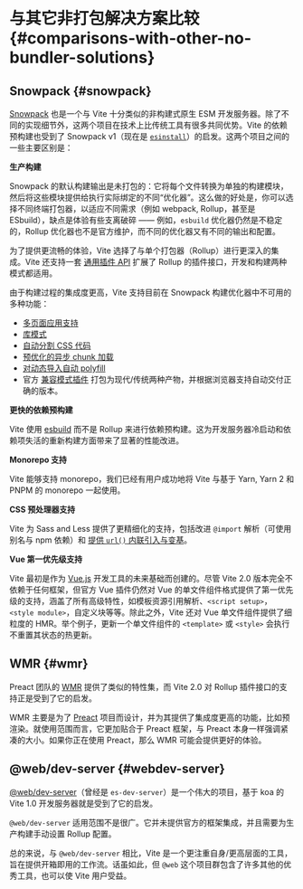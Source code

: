# 与其它非打包解决方案比较 {#comparisons-with-other-no-bundler-solutions}

## Snowpack {#snowpack}

[Snowpack](https://www.snowpack.dev/) 也是一个与 Vite 十分类似的非构建式原生 ESM 开发服务器。除了不同的实现细节外，这两个项目在技术上比传统工具有很多共同优势。Vite 的依赖预构建也受到了 Snowpack v1（现在是 [`esinstall`](https://github.com/snowpackjs/snowpack/tree/main/esinstall)）的启发。这两个项目之间的一些主要区别是：

**生产构建**

Snowpack 的默认构建输出是未打包的：它将每个文件转换为单独的构建模块，然后将这些模块提供给执行实际绑定的不同“优化器”。这么做的好处是，你可以选择不同终端打包器，以适应不同需求（例如 webpack, Rollup，甚至是 ESbuild），缺点是体验有些支离破碎 —— 例如，`esbuild` 优化器仍然是不稳定的，Rollup 优化器也不是官方维护，而不同的优化器又有不同的输出和配置。

为了提供更流畅的体验，Vite 选择了与单个打包器（Rollup）进行更深入的集成。Vite 还支持一套 [通用插件 API](./api-plugin) 扩展了 Rollup 的插件接口，开发和构建两种模式都适用。

由于构建过程的集成度更高，Vite 支持目前在 Snowpack 构建优化器中不可用的多种功能：

- [多页面应用支持](./build#multi-page-app)
- [库模式](./build#library-mode)
- [自动分割 CSS 代码](./features#css-code-splitting)
- [预优化的异步 chunk 加载](./features#async-chunk-loading-optimization)
- [对动态导入自动 polyfill](./features#dynamic-import-polyfill)
- 官方 [兼容模式插件](https://github.com/vitejs/vite/tree/main/packages/plugin-legacy) 打包为现代/传统两种产物，并根据浏览器支持自动交付正确的版本。

**更快的依赖预构建**

Vite 使用 [esbuild](https://esbuild.github.io/) 而不是 Rollup 来进行依赖预构建。这为开发服务器冷启动和依赖项失活的重新构建方面带来了显著的性能改进。

**Monorepo 支持**

Vite 能够支持 monorepo，我们已经有用户成功地将 Vite 与基于 Yarn, Yarn 2 和 PNPM 的 monorepo 一起使用。

**CSS 预处理器支持**

Vite 为 Sass and Less 提供了更精细化的支持，包括改进 `@import` 解析（可使用别名与 npm 依赖）和 [提供 `url()` 内联引入与变基](./features#import-inlining-and-rebasing)。

**Vue 第一优先级支持**

Vite 最初是作为 [Vue.js](https://vuejs.org/) 开发工具的未来基础而创建的。尽管 Vite 2.0 版本完全不依赖于任何框架，但官方 Vue 插件仍然对 Vue 的单文件组件格式提供了第一优先级的支持，涵盖了所有高级特性，如模板资源引用解析、`<script setup>`，`<style module>`，自定义块等等。除此之外，Vite 还对 Vue 单文件组件提供了细粒度的 HMR。举个例子，更新一个单文件组件的 `<template>` 或 `<style>` 会执行不重置其状态的热更新。

## WMR {#wmr}

Preact 团队的 [WMR](https://github.com/preactjs/wmr) 提供了类似的特性集，而 Vite 2.0 对 Rollup 插件接口的支持正是受到了它的启发。

WMR 主要是为了 [Preact](https://preactjs.com/) 项目而设计，并为其提供了集成度更高的功能，比如预渲染。就使用范围而言，它更加贴合于 Preact 框架，与 Preact 本身一样强调紧凑的大小。如果你正在使用 Preact，那么 WMR 可能会提供更好的体验。

## @web/dev-server {#webdev-server}

[@web/dev-server](https://modern-web.dev/docs/dev-server/overview/)（曾经是 `es-dev-server`）是一个伟大的项目，基于 koa 的 Vite 1.0 开发服务器就是受到了它的启发。

`@web/dev-server` 适用范围不是很广。它并未提供官方的框架集成，并且需要为生产构建手动设置 Rollup 配置。

总的来说，与 `@web/dev-server` 相比，Vite 是一个更注重自身/更高层面的工具，旨在提供开箱即用的工作流。话虽如此，但 `@web` 这个项目群包含了许多其他的优秀工具，也可以使 Vite 用户受益。
